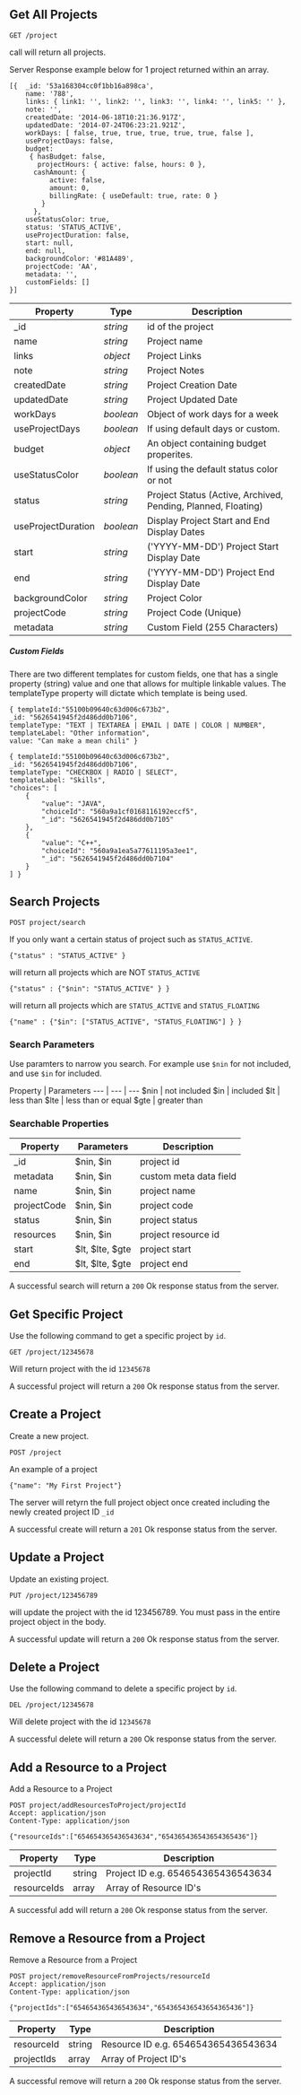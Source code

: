 ## Get All Projects

```
GET /project
```

call will return all projects.

Server Response example below for 1 project returned within an array. 

```
[{  _id: '53a168304cc0f1bb16a898ca',
    name: '788',
    links: { link1: '', link2: '', link3: '', link4: '', link5: '' },
    note: '',
    createdDate: '2014-06-18T10:21:36.917Z',
    updatedDate: '2014-07-24T06:23:21.921Z',
    workDays: [ false, true, true, true, true, true, false ],
    useProjectDays: false,
    budget:
     { hasBudget: false,
       projectHours: { active: false, hours: 0 },
      cashAmount: { 
          active: false,
          amount: 0,
          billingRate: { useDefault: true, rate: 0 } 
        } 
      },
    useStatusColor: true,
    status: 'STATUS_ACTIVE',
    useProjectDuration: false,
    start: null,
    end: null,
    backgroundColor: '#81A489',
    projectCode: 'AA',
    metadata: '',
    customFields: []
}]
```

Property | Type | Description
--- | --- | ---
_id | *string* | id of the project
name | *string* | Project name
links | *object* |Project Links
note | *string* | Project Notes
createdDate | *string* | Project Creation Date
updatedDate | *string* | Project Updated Date
workDays | *boolean* | Object of work days for a week
useProjectDays | *boolean* | If using default days or custom.
budget | *object* | An object containing budget properites. 
useStatusColor | *boolean* | If using the default status color or not
status | *string* | Project Status (Active, Archived, Pending, Planned, Floating)
useProjectDuration | *boolean* | Display Project Start and End Display Dates
start | *string* |('YYYY-MM-DD') Project Start Display Date
end |*string* |('YYYY-MM-DD') Project End Display Date
backgroundColor |*string* | Project  Color
projectCode |*string* | Project Code (Unique)
metadata | *string* | Custom Field (255 Characters)

##### Custom Fields 

There are two different templates for custom fields, one that has a single property (string) value and one that allows for multiple linkable values. The templateType property will dictate which template is being used.  

```
{ templateId:"55100b09640c63d006c673b2",
_id: "5626541945f2d486dd0b7106",
templateType: "TEXT | TEXTAREA | EMAIL | DATE | COLOR | NUMBER",
templateLabel: "Other information",
value: "Can make a mean chili" }
```
```
{ templateId:"55100b09640c63d006c673b2",
_id: "5626541945f2d486dd0b7106",
templateType: "CHECKBOX | RADIO | SELECT",
templateLabel: "Skills",
"choices": [
    {
        "value": "JAVA",
        "choiceId": "560a9a1cf0168116192eccf5",
        "_id": "5626541945f2d486dd0b7105"
    },
    {
        "value": "C++",
        "choiceId": "560a9a1ea5a77611195a3ee1",
        "_id": "5626541945f2d486dd0b7104"
    }
] }
```

## Search Projects
```
POST project/search
```
If you only want a certain status of project such as `STATUS_ACTIVE`. 

```
{"status" : "STATUS_ACTIVE" }
```
will return all projects which are NOT `STATUS_ACTIVE`
```
{"status" : {"$nin": "STATUS_ACTIVE" } }
```
will return all projects which are `STATUS_ACTIVE` and `STATUS_FLOATING`
```
{"name" : {"$in": ["STATUS_ACTIVE", "STATUS_FLOATING"] } }
```

### Search Parameters
Use paramters to narrow you search. For example use `$nin` for not included, and use `$in` for included.

Property | Parameters
--- | --- | ---
$nin | not included
$in | included
$lt | less than
$lte | less than or equal
$gte | greater than

### Searchable Properties
Property | Parameters | Description
--- | --- | ---
_id | $nin, $in | project id
metadata | $nin, $in | custom meta data field
name | $nin, $in | project name
projectCode | $nin, $in | project code
status | $nin, $in | project status
resources | $nin, $in | project resource id
start |$lt, $lte, $gte | project start
end | $lt, $lte, $gte | project end

A successful search will return a `200` Ok response status from the server.

## Get Specific Project
Use the following command to get a specific project by `id`.
```
GET /project/12345678
```
Will return project with the id `12345678`

A successful project will return a `200` Ok response status from the server.

## Create a Project
Create a new project.
```
POST /project
```
An example of a project

```
{"name": "My First Project"}
```
The server will retyrn the full project object once created including the newly created project ID `_id`

A successful create will return a `201` Ok response status from the server.

## Update a Project
Update an existing project.
```
PUT /project/123456789
```
will update the project with the id 123456789. You must pass in the entire project object in the body. 

A successful update will return a `200` Ok response status from the server.

## Delete a Project
Use the following command to delete a specific project by `id`.
```
DEL /project/12345678
```
Will delete project with the id `12345678`

A successful delete will return a `200` Ok response status from the server.

## Add a Resource to a Project
Add a Resource to a Project
```
POST project/addResourcesToProject/projectId
Accept: application/json
Content-Type: application/json

{"resourceIds":["654654365436543634","654365436543654365436"]}
```
Property | Type | Description
--- | --- | ---
projectId | string | Project ID e.g. 654654365436543634
resourceIds | array | Array of Resource ID's

A successful add will return a `200` Ok response status from the server.

## Remove a Resource from a Project
Remove a Resource from a Project
```
POST project/removeResourceFromProjects/resourceId
Accept: application/json
Content-Type: application/json

{"projectIds":["654654365436543634","654365436543654365436"]}
```
Property | Type | Description
--- | --- | ---
resourceId | string | Resource ID e.g. 654654365436543634
projectIds | array | Array of Project ID's

A successful remove will return a `200` Ok response status from the server.

